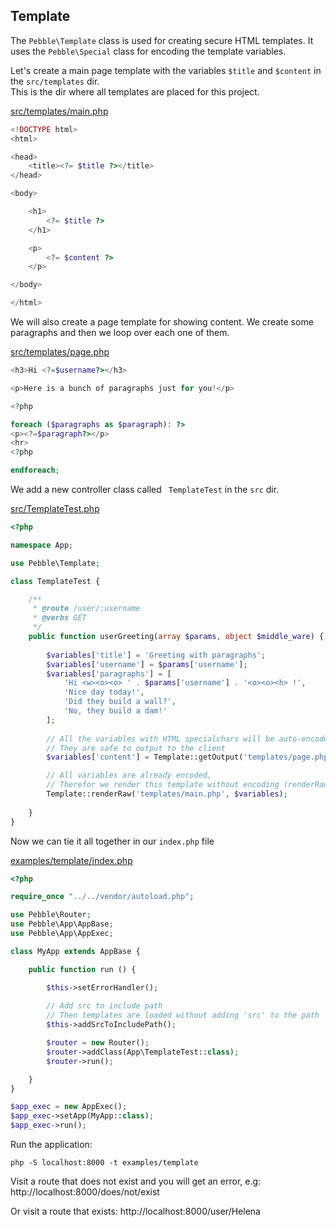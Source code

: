 ## Template

The `Pebble\Template` class is used for creating secure HTML templates. It uses the
`Pebble\Special` class for encoding the template variables. 

Let's create a main page template with the variables `$title` and `$content` in the `src/templates` dir.  
This is the dir where all templates are placed for this project. 

<a href='https://github.com/diversen/pebble-framework-docs/blob/main/src/templates/main.php' target='_blank'>src/templates/main.php</a>

~~~php
<!DOCTYPE html>
<html>

<head>
    <title><?= $title ?></title>
</head>

<body>

    <h1>
        <?= $title ?>
    </h1>

    <p>
        <?= $content ?>
    </p>

</body>

</html>
~~~

We will also create a page template for showing content. We create some paragraphs
and then we loop over each one of them.

<a href='https://github.com/diversen/pebble-framework-docs/blob/main/src/templates/page.php' target='_blank'>src/templates/page.php</a>

~~~php
<h3>Hi <?=$username?></h3>

<p>Here is a bunch of paragraphs just for you!</p>

<?php

foreach ($paragraphs as $paragraph): ?>
<p><?=$paragraph?></p>
<hr>
<?php

endforeach;
~~~

We add a new controller class called ` TemplateTest` in the `src` dir. 

<a href='https://github.com/diversen/pebble-framework-docs/blob/main/src/TemplateTest.php' target='_blank'>src/TemplateTest.php</a>

~~~php
<?php

namespace App;

use Pebble\Template;

class TemplateTest {

    /**
     * @route /user/:username
     * @verbs GET
     */
    public function userGreeting(array $params, object $middle_ware) {
        
        $variables['title'] = 'Greeting with paragraphs'; 
        $variables['username'] = $params['username'];
        $variables['paragraphs'] = [
            'Hi <w><o><o> ' . $params['username'] . '<o><o><h> !', 
            'Nice day today!', 
            'Did they build a wall?', 
            'No, they build a dam!'
        ];
        
        // All the variables with HTML specialchars will be auto-encoded, 
        // They are safe to output to the client
        $variables['content'] = Template::getOutput('templates/page.php', $variables);

        // All variables are already encoded, 
        // Therefor we render this template without encoding (renderRaw)
        Template::renderRaw('templates/main.php', $variables);
        
    } 
}

~~~

Now we can tie it all together in our `index.php` file

<a href='https://github.com/diversen/pebble-framework-docs/blob/main/examples/template/index.php' target='_blank'>examples/template/index.php</a>

~~~php
<?php

require_once "../../vendor/autoload.php";

use Pebble\Router;
use Pebble\App\AppBase;
use Pebble\App\AppExec;

class MyApp extends AppBase {

    public function run () {

        $this->setErrorHandler();
        
        // Add src to include path 
        // Then templates are loaded without adding 'src' to the path
        $this->addSrcToIncludePath();

        $router = new Router();
        $router->addClass(App\TemplateTest::class);
        $router->run();

    }
}

$app_exec = new AppExec();
$app_exec->setApp(MyApp::class);
$app_exec->run();

~~~

Run the application:

    php -S localhost:8000 -t examples/template

Visit a route that does not exist and you will get an error, e.g: http://localhost:8000/does/not/exist

Or visit a route that exists: http://localhost:8000/user/Helena
